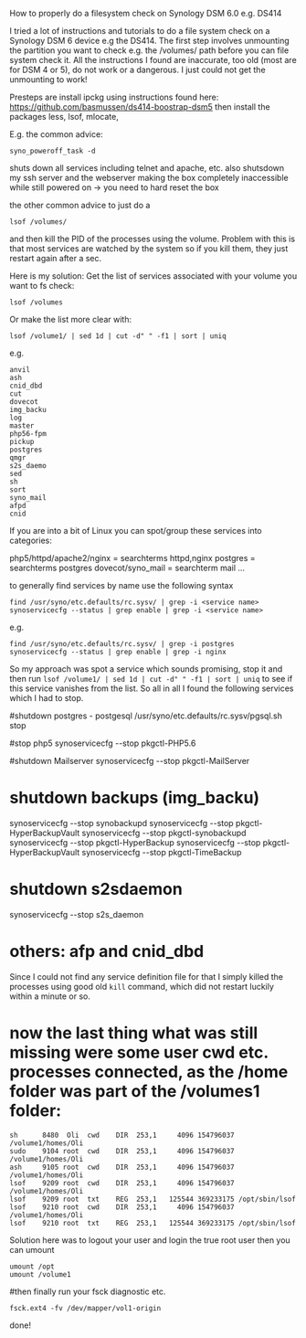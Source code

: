 How to properly do a filesystem check on Synology DSM 6.0 e.g. DS414

I tried a lot of instructions and tutorials to do a file system check on a Synology DSM 6 device e.g the DS414.
The first step involves unmounting the partition you want to check e.g. the /volumes/ path before you can file system check it.
All the instructions I found are inaccurate, too old (most are for DSM 4 or 5), do not work or a dangerous. I just could not get the unmounting to work!

Presteps are install ipckg using instructions found here: https://github.com/basmussen/ds414-boostrap-dsm5
then install the packages less, lsof, mlocate, 

E.g. the common advice:
```
syno_poweroff_task -d 
```
shuts down all services including telnet and apache, etc. also shutsdown my ssh server and the webserver making the box completely inaccessible while still powered on -> you need to hard reset the box


the other common advice to just do a 
```
lsof /volumes/
```
and then kill the PID of the processes using the volume. Problem with this is that most services are watched by the system so if you kill them, they just restart again after a sec.

Here is my solution:
Get the list of services associated with your volume you want to fs check:
```
lsof /volumes
```

Or make the list more clear with:
```
lsof /volume1/ | sed 1d | cut -d" " -f1 | sort | uniq
```
e.g.

```
anvil
ash
cnid_dbd
cut
dovecot
img_backu
log
master
php56-fpm
pickup
postgres
qmgr
s2s_daemo
sed
sh
sort
syno_mail
afpd
cnid

```
If you are into a bit of Linux you can spot/group these services into categories:

php5/httpd/apache2/nginx = searchterms httpd,nginx
postgres = searchterms postgres
dovecot/syno_mail = searchterm mail
...


to generally find services by name use the following syntax
```
find /usr/syno/etc.defaults/rc.sysv/ | grep -i <service name>
synoservicecfg --status | grep enable | grep -i <service name>
```
e.g.

```
find /usr/syno/etc.defaults/rc.sysv/ | grep -i postgres
synoservicecfg --status | grep enable | grep -i nginx
```
So my approach was spot a service which sounds promising, stop it and then run 
```lsof /volume1/ | sed 1d | cut -d" " -f1 | sort | uniq``` to see if this service vanishes from the list.
So all in all I found the following services which I had to stop.


#shutdown postgres - postgesql
/usr/syno/etc.defaults/rc.sysv/pgsql.sh stop

#stop php5
synoservicecfg --stop pkgctl-PHP5.6 

#shutdown Mailserver
synoservicecfg --stop pkgctl-MailServer

# shutdown backups  (img_backu)
synoservicecfg --stop synobackupd
synoservicecfg --stop pkgctl-HyperBackupVault
synoservicecfg --stop pkgctl-synobackupd
synoservicecfg --stop pkgctl-HyperBackup
synoservicecfg --stop pkgctl-HyperBackupVault
synoservicecfg --stop pkgctl-TimeBackup

# shutdown s2sdaemon
synoservicecfg --stop s2s_daemon

# others: afp and cnid_dbd 
Since I could not find any service definition file for that I simply killed the processes using good old ```kill``` command, which did not restart luckily within a minute or so.

# now the last thing what was still missing were some user cwd etc. processes connected, as the /home folder was part of the /volumes1 folder:
```
sh      8480  Oli  cwd    DIR  253,1     4096 154796037 /volume1/homes/Oli
sudo    9104 root  cwd    DIR  253,1     4096 154796037 /volume1/homes/Oli
ash     9105 root  cwd    DIR  253,1     4096 154796037 /volume1/homes/Oli
lsof    9209 root  cwd    DIR  253,1     4096 154796037 /volume1/homes/Oli
lsof    9209 root  txt    REG  253,1   125544 369233175 /opt/sbin/lsof
lsof    9210 root  cwd    DIR  253,1     4096 154796037 /volume1/homes/Oli
lsof    9210 root  txt    REG  253,1   125544 369233175 /opt/sbin/lsof
```

Solution here was to logout your user and login the true root user then you can umount
```
umount /opt
umount /volume1
```

#then finally run your fsck diagnostic etc.
```
fsck.ext4 -fv /dev/mapper/vol1-origin
```

done!
